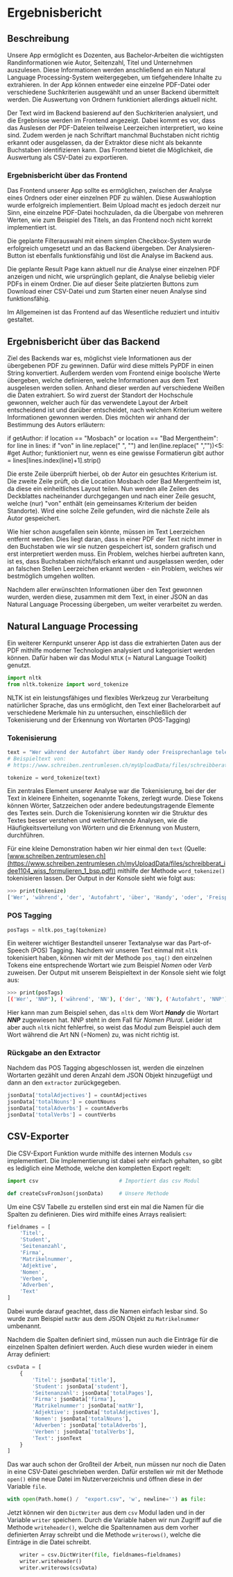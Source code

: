 # Ergebnisbericht

## Beschreibung

Unsere App ermöglicht es Dozenten, aus Bachelor-Arbeiten die wichtigsten Randinformationen wie Autor, Seitenzahl, Titel und Unternehmen auszulesen. Diese Informationen werden anschließend an ein Natural Language Processing-System weitergegeben, um tiefgehendere Inhalte zu extrahieren. In der App können entweder eine einzelne PDF-Datei oder verschiedene Suchkriterien ausgewählt und an unser Backend übermittelt werden. Die Auswertung von Ordnern funktioniert allerdings aktuell nicht.

Der Text wird im Backend basierend auf den Suchkriterien analysiert, und die Ergebnisse werden im Frontend angezeigt. Dabei kommt es vor, dass das Auslesen der PDF-Dateien teilweise Leerzeichen interpretiert, wo keine sind. Zudem werden je nach Schriftart manchmal Buchstaben nicht richtig erkannt oder ausgelassen, da der Extraktor diese nicht als bekannte Buchstaben identifizieren kann. Das Frontend bietet die Möglichkeit, die Auswertung als CSV-Datei zu exportieren.

### Ergebnisbericht über das Frontend

Das Frontend unserer App sollte es ermöglichen, zwischen der Analyse eines Ordners oder einer einzelnen PDF zu wählen. Diese Auswahloption wurde erfolgreich implementiert. Beim Upload macht es jedoch derzeit nur Sinn, eine einzelne PDF-Datei hochzuladen, da die Übergabe von mehreren Werten, wie zum Beispiel des Titels, an das Frontend noch nicht korrekt implementiert ist.

Die geplante Filterauswahl mit einem simplen Checkbox-System wurde erfolgreich umgesetzt und an das Backend übergeben. Der Analysieren-Button ist ebenfalls funktionsfähig und löst die Analyse im Backend aus.

Die geplante Result Page kann aktuell nur die Analyse einer einzelnen PDF anzeigen und nicht, wie ursprünglich geplant, die Analyse beliebig vieler PDFs in einem Ordner. Die auf dieser Seite platzierten Buttons zum Download einer CSV-Datei und zum Starten einer neuen Analyse sind funktionsfähig.

Im Allgemeinen ist das Frontend auf das Wesentliche reduziert und intuitiv gestaltet.


## Ergebnisbericht über das Backend

Ziel des Backends war es, möglichst viele Informationen aus der übergebenen PDF zu gewinnen. Dafür wird diese mittels PyPDF in einen String konvertiert. Außerdem werden vom Frontend einige boolsche Werte übergeben, welche definieren, welche Informationen aus dem Text ausgelesen werden sollen.
Anhand dieser werden auf verschiedene Weißen die Daten extrahiert. So wird zuerst der Standort der Hochschule gewonnen, welcher auch für das verwendete Layout der Arbeit entscheidend ist und darüber entscheidet, nach welchem Kriterium weitere Informationen gewonnen werden. 
Dies möchten wir anhand der Bestimmung des Autors erläutern:

if getAuthor: 
    if location == "Mosbach" or location == "Bad Mergentheim":
        for line in lines:
            if "von" in line.replace(" ", "") and len(line.replace(" ",""))<5: #get Author; funktioniert nur, wenn es eine gewisse Formatierun gibt
            author = lines[lines.index(line)+1].strip()


Die erste Zeile überprüft hierbei, ob der Autor ein gesuchtes Kriterium ist.
Die zweite Zeile prüft, ob die Location Mosbach oder Bad Mergentheim ist, da diese ein einheitliches Layout teilen.
Nun werden alle Zeilen des Deckblattes nacheinander durchgegangen und nach einer Zeile gesucht, welche (nur) "von" enthält (ein gemeinsames Kriterium der beiden Standorte). 
Wird eine solche Zeile gefunden, wird die nächste Zeile als Autor gespeichert.

Wie hier schon ausgefallen sein könnte, müssen im Text Leerzeichen entfernt werden. Dies liegt daran, dass in einer PDF der Text nicht immer in den Buchstaben wie wir sie nutzen gespeichert ist, sondern grafisch und erst interpretiert werden muss. Ein Problem, welches hierbei auftreten kann, ist es, dass Buchstaben nicht/falsch erkannt und ausgelassen werden, oder an falschen Stellen Leerzeichen erkannt werden - ein Problem, welches wir bestmöglich umgehen wollten.

Nachdem aller erwünschten Informationen über den Text gewonnen wurden, werden diese, zusammen mit dem Text, in einer JSON an das Natural Language Processing übergeben, um weiter verarbeitet zu werden.

## Natural Language Processing

Ein weiterer Kernpunkt unserer App ist dass die extrahierten Daten aus der PDF mithilfe moderner Technologien analysiert und kategorisiert werden können. Dafür haben wir das Modul `NTLK` (= Natural Language Toolkit) genutzt.

```python
import nltk
from nltk.tokenize import word_tokenize
```

NLTK ist ein leistungsfähiges und flexibles Werkzeug zur Verarbeitung natürlicher Sprache, das uns ermöglicht, den Text einer Bachelorarbeit auf verschiedene Merkmale hin zu untersuchen, einschließlich der Tokenisierung und der Erkennung von Wortarten (POS-Tagging)

### Tokenisierung

```python
text = "Wer während der Autofahrt über Handy oder Freisprechanlage telefoniert, fährt wie ein angetrunkener Wagenlenker."
# Beispieltext von: 
# https://www.schreiben.zentrumlesen.ch/myUploadData/files/schreibberat_idee1104_wiss_formulieren_1_bsp.pdf

tokenize = word_tokenize(text)
```

Ein zentrales Element unserer Analyse war die Tokenisierung, bei der der Text in kleinere Einheiten, sogenannte Tokens, zerlegt wurde. Diese Tokens können Wörter, Satzzeichen oder andere bedeutungstragende Elemente des Textes sein. Durch die Tokenisierung konnten wir die Struktur des Textes besser verstehen und weiterführende Analysen, wie die Häufigkeitsverteilung von Wörtern und die Erkennung von Mustern, durchführen.

Für eine kleine Demonstration haben wir hier einmal den `text` (Quelle: [www.schreiben.zentrumlesen.ch](https://www.schreiben.zentrumlesen.ch/myUploadData/files/schreibberat_idee1104_wiss_formulieren_1_bsp.pdf)) mithilfe der Methode `word_tokenize()` tokenisieren lassen. Der Output in der Konsole sieht wie folgt aus:

```bash
>>> print(tokenize)
['Wer', 'während', 'der', 'Autofahrt', 'über', 'Handy', 'oder', 'Freisprechanlage', 'telefoniert', ',', 'fährt', 'wie', 'ein', 'angetrunkener', 'Wagenlenker', '.']
```

### POS Tagging

```python
posTags = nltk.pos_tag(tokenize)
```

Ein weiterer wichtiger Bestandteil unserer Textanalyse war das Part-of-Speech (POS) Tagging. Nachdem wir unseren Text einmal mit `nltk` tokenisiert haben, können wir mit der Methode `pos_tag()` den einzelnen Tokens eine entsprechende Wortart wie zum Beispiel *Nomen* oder *Verb* zuweisen. Der Output mit unserem Beispieltext in der Konsole sieht wie folgt aus:

```bash
>>> print(posTags)
[('Wer', 'NNP'), ('während', 'NN'), ('der', 'NN'), ('Autofahrt', 'NNP'), ('über', 'NNP'), ('Handy', 'NNP'), ('oder', 'NN'), ('Freisprechanlage', 'NNP'), ('telefoniert', 'NN'), (',', ','), ('fährt', 'JJ'), ('wie', 'NN'), ('ein', 'NN'), ('angetrunkener', 'NN'), ('Wagenlenker', 'NNP'), ('.', '.')]
```

Hier kann man zum Beispiel sehen, das `nltk` dem Wort ***Handy*** die Wortart ***NNP*** zugewiesen hat. NNP steht in dem Fall für *Nomen Plural*. Leider ist aber auch `nltk` nicht fehlerfrei, so weist das Modul zum Beispiel auch dem Wort während die Art NN (=Nomen) zu, was nicht richtig ist.

### Rückgabe an den Extractor

Nachdem das POS Tagging abgeschlossen ist, werden die einzelnen Wortarten gezählt und deren Anzahl dem JSON Objekt hinzugefügt und dann an den `extractor` zurückgegeben.

```python
jsonData['totalAdjectives'] = countAdjectives
jsonData['totalNouns'] = countNouns
jsonData['totalAdverbs'] = countAdverbs
jsonData['totalVerbs'] = countVerbs
```

## CSV-Exporter

Die CSV-Export Funktion wurde mithilfe des internen Moduls `csv` implementiert. Die Implementierung ist dabei sehr einfach gehalten, so gibt es lediglich eine Methode, welche den kompletten Export regelt:

```python
import csv                          # Importiert das csv Modul

def createCsvFromJson(jsonData)     # Unsere Methode
```

Um eine CSV Tabelle zu erstellen sind erst ein mal die Namen für die Spalten zu definieren. Dies wird mithilfe eines Arrays realisiert:

```python
fieldnames = [
    'Titel',
    'Student',
    'Seitenanzahl',
    'Firma',
    'Matrikelnummer',
    'Adjektive',
    'Nomen',
    'Verben',
    'Adverben',
    'Text'
]
```

Dabei wurde darauf geachtet, dass die Namen einfach lesbar sind. So wurde zum Beispiel `matNr` aus dem JSON Objekt zu `Matrikelnummer` umbenannt.

Nachdem die Spalten definiert sind, müssen nun auch die Einträge für die einzelnen Spalten definiert werden. Auch diese wurden wieder in einem Array definiert:

```python
csvData = [
    {
        'Titel': jsonData['title'],
        'Student': jsonData['student'],
        'Seitenanzahl': jsonData['totalPages'],
        'Firma': jsonData['firma'],
        'Matrikelnummer': jsonData['matNr'],
        'Adjektive': jsonData['totalAdjectives'],
        'Nomen': jsonData['totalNouns'],
        'Adverben': jsonData['totalAdverbs'],
        'Verben': jsonData['totalVerbs'],
        'Text': jsonText
    }
]
```

Das war auch schon der Großteil der Arbeit, nun müssen nur noch die Daten in eine CSV-Datei geschrieben werden. Dafür erstellen wir mit der Methode `open()` eine neue Datei im Nutzerverzeichnis und öffnen diese in der Variable `file`.

```python
with open(Path.home() /  "export.csv", 'w', newline='') as file:
```

Jetzt können wir den `DictWriter` aus dem `csv` Modul laden und in der Variable `writer` speichern. Durch die Variable haben wir nun Zugriff auf die Methode `writeheader()`, welche die Spaltennamen aus dem vorher definierten Array schreibt und die Methode `writerows()`, welche die Einträge in die Datei schreibt.

```python
    writer = csv.DictWriter(file, fieldnames=fieldnames)
    writer.writeheader()
    writer.writerows(csvData)
```

